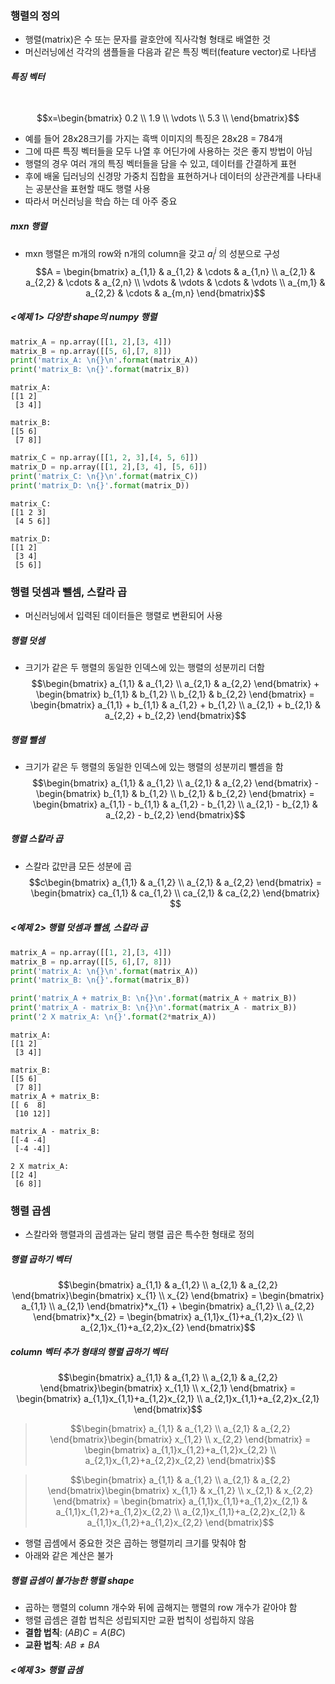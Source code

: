 
### 행렬의 정의
- 행렬(matrix)은 수 또는 문자를 괄호안에 직사각형 형태로 배열한 것
- 머신러닝에선 각각의 샘플들을 다음과 같은 특징 벡터(feature vector)로 나타냄

##### 특징 벡터
​$$x=\begin{bmatrix}
0.2  \\ 
1.9  \\ 
\vdots   \\ 
5.3  \\ 
\end{bmatrix}$$

- 예를 들어 28x28크기를 가지는 흑백 이미지의 특징은 28x28 = 784개 
- 그에 따른 특징 벡터들을 모두 나열 후 어딘가에 사용하는 것은 좋지 방법이 아님
- 행렬의 경우 여러 개의 특징 벡터들을 담을 수 있고, 데이터를 간결하게 표현
- 후에 배울 딥러닝의 신경망 가중치 집합을 표현하거나 데이터의 상관관계를 나타내는 공분산을 표현할 때도 행렬 사용
- 따라서 머신러닝을 학습 하는 데 아주 중요

##### mxn 행렬
- mxn 행렬은 m개의 row와 n개의 column을 갖고 $a_i^j$ 의 성분으로 구성
$$A = \begin{bmatrix}
a_{1,1} & a_{1,2} & \cdots & a_{1,n} \\ 
a_{2,1} & a_{2,2} & \cdots & a_{2,n} \\
\vdots & \vdots & \cdots & \vdots \\
a_{m,1} & a_{2,2} & \cdots & a_{m,n}
\end{bmatrix}$$


##### <예제 1> 다양한 shape의 numpy 행렬
```python
matrix_A = np.array([[1, 2],[3, 4]])
matrix_B = np.array([[5, 6],[7, 8]])
print('matrix_A: \n{}\n'.format(matrix_A))
print('matrix_B: \n{}'.format(matrix_B))
```
```
matrix_A: 
[[1 2]
 [3 4]]

matrix_B: 
[[5 6]
 [7 8]]
```

```python
matrix_C = np.array([[1, 2, 3],[4, 5, 6]])
matrix_D = np.array([[1, 2],[3, 4], [5, 6]])
print('matrix_C: \n{}\n'.format(matrix_C))
print('matrix_D: \n{}'.format(matrix_D))
```
```
matrix_C: 
[[1 2 3]
 [4 5 6]]

matrix_D: 
[[1 2]
 [3 4]
 [5 6]]
```

### 행렬 덧셈과 뺄셈, 스칼라 곱
- 머신러닝에서 입력된 데이터들은 행렬로 변환되어 사용

##### 행렬 덧셈
- 크기가 같은 두 행렬의 동일한 인덱스에 있는 행렬의 성분끼리 더함
$$\begin{bmatrix}
a_{1,1} & a_{1,2} \\ 
a_{2,1} & a_{2,2} 
\end{bmatrix} + 
\begin{bmatrix}
b_{1,1} & b_{1,2} \\ 
b_{2,1} & b_{2,2} 
\end{bmatrix} = 
\begin{bmatrix}
a_{1,1} + b_{1,1} & a_{1,2} + b_{1,2} \\ 
a_{2,1} + b_{2,1} & a_{2,2} + b_{2,2}
\end{bmatrix}$$

##### 행렬 뺄셈
- 크기가 같은 두 행렬의 동일한 인덱스에 있는 행렬의 성분끼리 뺄셈을 함
$$\begin{bmatrix}
a_{1,1} & a_{1,2} \\ 
a_{2,1} & a_{2,2} 
\end{bmatrix} - 
\begin{bmatrix}
b_{1,1} & b_{1,2} \\ 
b_{2,1} & b_{2,2} 
\end{bmatrix} = 
\begin{bmatrix}
a_{1,1} - b_{1,1} & a_{1,2} - b_{1,2} \\ 
a_{2,1} - b_{2,1} & a_{2,2} - b_{2,2}
\end{bmatrix}$$

##### 행렬 스칼라 곱
- 스칼라 값만큼 모든 성분에 곱
$$c\begin{bmatrix}
a_{1,1} & a_{1,2} \\ 
a_{2,1} & a_{2,2} 
\end{bmatrix} = 
\begin{bmatrix}
ca_{1,1} & ca_{1,2} \\ 
ca_{2,1} & ca_{2,2} 
\end{bmatrix}
$$

##### <예제 2> 행렬 덧셈과 뺄셈, 스칼라 곱
```python
matrix_A = np.array([[1, 2],[3, 4]])
matrix_B = np.array([[5, 6],[7, 8]])
print('matrix_A: \n{}\n'.format(matrix_A))
print('matrix_B: \n{}'.format(matrix_B))

print('matrix_A + matrix_B: \n{}\n'.format(matrix_A + matrix_B))
print('matrix_A - matrix_B: \n{}\n'.format(matrix_A - matrix_B))
print('2 X matrix_A: \n{}'.format(2*matrix_A))
```
```
matrix_A: 
[[1 2]
 [3 4]]

matrix_B: 
[[5 6]
 [7 8]]
matrix_A + matrix_B: 
[[ 6  8]
 [10 12]]

matrix_A - matrix_B: 
[[-4 -4]
 [-4 -4]]

2 X matrix_A: 
[[2 4]
 [6 8]]
```

### 행렬 곱셈
- 스칼라와 행렬과의 곱셈과는 달리 행렬 곱은 특수한 형태로 정의

##### 행렬 곱하기 벡터
$$\begin{bmatrix}
a_{1,1} & a_{1,2} \\ 
a_{2,1} & a_{2,2} 
\end{bmatrix}\begin{bmatrix}
x_{1}  \\ 
x_{2}  
\end{bmatrix} = \begin{bmatrix}
a_{1,1}  \\ 
a_{2,1}  
\end{bmatrix}*x_{1} + \begin{bmatrix}
a_{1,2}  \\ 
a_{2,2}  
\end{bmatrix}*x_{2} = \begin{bmatrix}
a_{1,1}x_{1}+a_{1,2}x_{2}  \\ 
a_{2,1}x_{1}+a_{2,2}x_{2}  
\end{bmatrix}$$

##### column 벡터 추가 형태의 행렬 곱하기 벡터
$$\begin{bmatrix}
a_{1,1} & a_{1,2} \\ 
a_{2,1} & a_{2,2} 
\end{bmatrix}\begin{bmatrix}
x_{1,1}  \\ 
x_{2,1}  
\end{bmatrix} =  \begin{bmatrix}
a_{1,1}x_{1,1}+a_{1,2}x_{2,1}  \\ 
a_{2,1}x_{1,1}+a_{2,2}x_{2,1}  
\end{bmatrix}$$

> $$\begin{bmatrix}
a_{1,1} & a_{1,2} \\ 
a_{2,1} & a_{2,2} 
\end{bmatrix}\begin{bmatrix}
x_{1,2}  \\ 
x_{2,2}  
\end{bmatrix} = \begin{bmatrix}
a_{1,1}x_{1,2}+a_{1,2}x_{2,2}  \\ 
a_{2,1}x_{1,2}+a_{2,2}x_{2,2}  
\end{bmatrix}$$

> $$\begin{bmatrix}
a_{1,1} & a_{1,2} \\ 
a_{2,1} & a_{2,2} 
\end{bmatrix}\begin{bmatrix}
x_{1,1} & x_{1,2} \\ 
x_{2,1} & x_{2,2}
\end{bmatrix} = \begin{bmatrix}
a_{1,1}x_{1,1}+a_{1,2}x_{2,1} & a_{1,1}x_{1,2}+a_{1,2}x_{2,2} \\ 
a_{2,1}x_{1,1}+a_{2,2}x_{2,1} & a_{1,1}x_{1,2}+a_{1,2}x_{2,2}
\end{bmatrix}$$

- 행렬 곱셈에서 중요한 것은 곱하는 행렬끼리 크기를 맞춰야 함
- 아래와 같은 계산은 불가

##### 행렬 곱셈이 불가능한 행렬 shape
- 곱하는 행렬의 column 개수와 뒤에 곱해지는 행렬의 row 개수가 같아야 함
- 행렬 곱셈은 결합 법칙은 성립되지만 교환 법칙이 성립하지 않음
- **결합 법칙**: $(AB)C=A(BC)$
- **교환 법칙**: $AB \neq BA$

##### <예제 3> 행렬 곱셈
